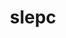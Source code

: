 ---
title: "slepc"
layout: cache
categories: [package, v0.18.0]
meta: {"versions": ["3.17.1"], "compilers": ["gcc@=7.5.0"], "oss": ["ubuntu18.04"], "platforms": ["linux"], "targets": ["x86_64"], "stacks": ["e4s", "root"], "num_specs": 2, "num_specs_by_stack": {"root": 2, "e4s": 2}}
spec_details: [{"hash": "5l6fbm5c5x5b7f3ky44l5qcbqj5j3ut5", "compiler": "gcc@=7.5.0", "versions": ["3.17.1"], "os": "ubuntu18.04", "platform": "linux", "target": "x86_64", "variants": ["+arpack", "~blopex", "+cuda", "cuda_arch=70", "~rocm"], "stacks": ["root", "e4s"], "size": "-", "tarball": "https://binaries.spack.io/releases/v0.18.0/build_cache/linux-ubuntu18.04-x86_64/gcc-7.5.0/slepc-3.17.1/linux-ubuntu18.04-x86_64-gcc-7.5.0-slepc-3.17.1-5l6fbm5c5x5b7f3ky44l5qcbqj5j3ut5.spack"}, {"hash": "vsvwcvdwz7ua6n6q25bfci37xf2rcq3d", "compiler": "gcc@=7.5.0", "versions": ["3.17.1"], "os": "ubuntu18.04", "platform": "linux", "target": "x86_64", "variants": ["+arpack", "~blopex", "~cuda", "~rocm"], "stacks": ["root", "e4s"], "size": "-", "tarball": "https://binaries.spack.io/releases/v0.18.0/build_cache/linux-ubuntu18.04-x86_64/gcc-7.5.0/slepc-3.17.1/linux-ubuntu18.04-x86_64-gcc-7.5.0-slepc-3.17.1-vsvwcvdwz7ua6n6q25bfci37xf2rcq3d.spack"}]
---